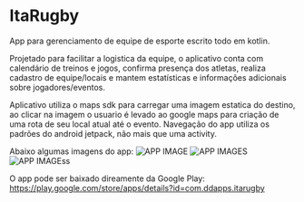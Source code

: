# ItaRugby
App para gerenciamento de equipe de esporte escrito todo em kotlin.

Projetado para facilitar a logistica da equipe, o aplicativo conta com calendário
de treinos e jogos, confirma presença dos atletas, realiza cadastro de equipe/locais
e mantem estatísticas e informações adicionais sobre jogadores/eventos.

Aplicativo utiliza o maps sdk para carregar uma imagem estatica do destino, ao clicar
na imagem o usuario é levado ao google maps para criação de uma rota de seu local atual
até o evento.
Navegação do app utiliza os padrões do android jetpack, não mais que uma activity.

Abaixo algumas imagens do app:
![APP IMAGE](https://lh3.googleusercontent.com/3_Wt4iiO04WDtj0_sLUeTnUsXWAlA1GCV5NsM3MopUS1fCLVxkeCJf-XNQ8wpDKxIsU=w1920-h917)
![APP IMAGES](https://lh3.googleusercontent.com/3_Wt4iiO04WDtj0_sLUeTnUsXWAlA1GCV5NsM3MopUS1fCLVxkeCJf-XNQ8wpDKxIsU=w1920-h917)
![APP IMAGEss](https://lh3.googleusercontent.com/qcaeA5tQ_LRDoBCKu-rVX5LmhUPoLrI9zxnkVQKNChQPB1nOpg5Ruoc1SOs33PoOnqQ=w1920-h917)



O app pode ser baixado direamente da Google Play: https://play.google.com/store/apps/details?id=com.ddapps.itarugby
